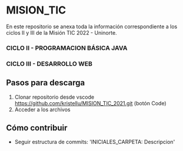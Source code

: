 # MISION_TIC

En este repositorio se anexa toda la información correspondiente a los ciclos II y III de la Misión TIC 2022 - Uninorte.

### CICLO II - PROGRAMACION BÁSICA JAVA

### CICLO III - DESARROLLO WEB 

## Pasos para descarga

1. Clonar repositorio desde vscode https://github.com/kristellu/MISION_TIC_2021.git (botón Code)
2. Acceder a los archivos

## Cómo contribuir

- Seguir estructura de commits: 'INICIALES_CARPETA: Descripcion'
